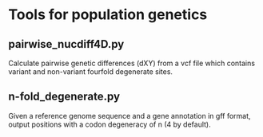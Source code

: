 Tools for population genetics
==============================


## pairwise_nucdiff4D.py
Calculate pairwise genetic differences (dXY) from a vcf file which contains variant and non-variant fourfold degenerate sites.

## n-fold_degenerate.py
Given a reference genome sequence and a gene annotation in gff format, output positions with a codon degeneracy of n (4 by default).



